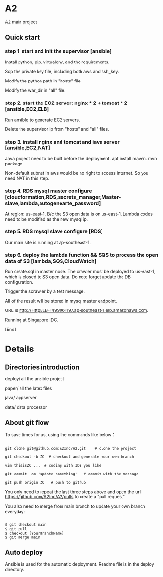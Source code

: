# A2
A2 main project

## Quick start

### step 1. start and init the supervisor [ansible]

Install python, pip, virtualenv, and the requirements.

Scp the private key file, including both aws and ssh_key.

Modify the python path in "hosts" file.

Modify the war_dir in  "all" file.

### step 2. start the EC2 server: nginx * 2 + tomcat * 2 [ansible,EC2,ELB]

Run ansible to generate EC2 servers.

Delete the supervisor ip from "hosts" and "all" files.

### step 3. install nginx and tomcat and java server [ansible,EC2,NAT]

Java project need to be built before the deployment. apt install maven. mvn package.

Non-default subnet in aws would be no right to access internet. So you need NAT in this step.

### step 4. RDS mysql master configure [cloudformation,RDS,secrets_manager,Master-slave,lambda,autogenearte_password]

At region: us-east-1. B/c the S3 open data is on us-east-1.
Lambda codes need to be modified as the new mysql ip.

### step 5. RDS mysql slave configure [RDS]

Our main site is running at ap-southeast-1.

### step 6. deploy the lambda function && SQS to process the open data of S3 [lambda,SQS,CloudWatch]

Run create.sql in master node. The crawler must be deployed to us-east-1, which is closed to S3 open data. Do note forget update the DB configuration.

Trigger the scrawler by a test message.

All of the result will be stored in mysql master endpoint.

URL is http://HttpELB-1499061197.ap-southeast-1.elb.amazonaws.com.

Running at Singapore IDC.

[End]

# Details

## Directories introduction

deploy/  all the ansible project

paper/   all the latex files

java/    appserver

data/     data processor

## About git flow

To save times for us, using the commands like below：

```shell

git clone git@github.com:A2Inc/A2.git    # clone the project

git checkout -b ZC  # checkout and generate your own branch

vim thisisZC .... # coding with IDE you like

git commit -am 'update something'   # commit with the message 

git push origin ZC   # push to github

```

You only need to repeat the last three steps above and open the url https://github.com/A2Inc/A2/pulls to create a "pull request"

You also need to merge from main branch to update your own branch everyday:

```shell

$ git checkout main
$ git pull
$ checkout [YourBranchName]
$ git merge main

```

## Auto deploy

Ansible is used for the automatic deployment. Readme file is in the deploy directory.